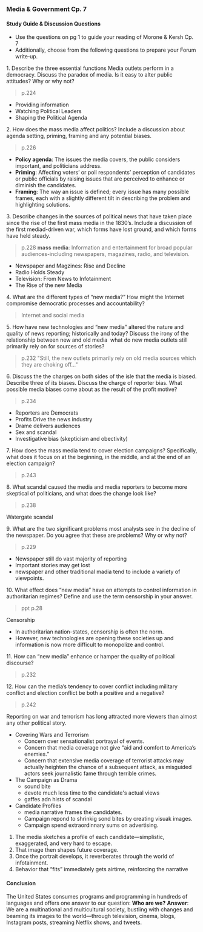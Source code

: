 ### Media & Government Cp. 7

#### Study Guide & Discussion Questions
+ Use the questions on pg 1 to guide your reading of Morone & Kersh Cp. 7
+ Additionally, choose from the following questions to prepare your Forum write‑up.

1\. Describe the three essential functions Media outlets perform in a democracy. Discuss the paradox of media. Is it easy to alter public attitudes? Why or why not?
>p.224
+ Providing information
+ Watching Political Leaders
+ Shaping the Political Agenda

2\. How does the mass media affect politics? Include a discussion about agenda setting, priming, framing and any potential biases.
>p.226

+ **Policy agenda**: The issues the media covers, the public considers important, and politicians address.
+ **Priming**: Affecting voters’ or poll respondents’ perception of candidates or public officials by raising issues that are perceived to enhance or diminish the candidates.
+ **Framing**: The way an issue is defined; every issue has many possible frames, each with a slightly different tilt in describing the problem and highlighting solutions.

3\. Describe changes in the sources of political news that have taken place since the rise of the first mass media in the 1830’s. Include a discussion of the first media­d-driven war, which forms have lost ground, and which forms have held steady.
>p.228
**mass media**: Information and entertainment for broad popular audiences-including newspapers, magazines, radio, and television.

+ Newspaper and Magzines: Rise and Decline
+ Radio Holds Steady
+ Television: From News to Infotainment
+ The Rise of the new Media

4\. What are the different types of “new media?” How might the Internet compromise democratic processes and accountability?
> Internet and social media

5\. How have new technologies and “new media” altered the nature and quality of news reporting; historically and today? Discuss the irony of the relationship between new and old media ­ what do new media outlets still primarily rely on for sources of stories?
>p.232
"Still, the new outlets primarily rely on old media sources which they are choking off..."

6\. Discuss the the charges on both sides of the isle that the media is biased. Describe three of its biases. Discuss the charge of reporter bias. What possible media biases come about as the result of the profit motive?
>p.234
+ Reporters are Democrats
+ Profits Drive the news industry
+ Drame delivers audiences
+ Sex and scandal
+ Investigative bias (skepticism and obectivity)

7\. How does the mass media tend to cover election campaigns? Specifically, what does it focus on at the beginning, in the middle, and at the end of an election campaign?
>p.243

8\. What scandal caused the media and media reporters to become more skeptical of politicians, and what does the change look like?
>p.238

Watergate scandal

9\. What are the two significant problems most analysts see in the decline of the newspaper. Do you agree that these are problems? Why or why not?
> p.229

+ Newspaper still do vast majority of reporting
+ Important stories may get lost
+ newspaper and other traditional madia tend to include a variety of viewpoints.

10\. What effect does “new media” have on attempts to control information in authoritarian regimes? Define and use the term censorship in your answer.
>ppt p.28

Censorship
+ In authoritarian nation-states, censorship is often the norm.
+ However, new technologies are opening these societies up and information is now more difficult to monopolize and control.

11\. How can “new media” enhance or hamper the quality of political discourse?
>p.232

12\. How can the media’s tendency to cover conflict including military conflict and election conflict ­be both a positive and a negative?
> p.242

Reporting on war and terrorism has long attracted more viewers than almost any other political story.

+ Covering Wars and Terrorism
  + Concern over sensationalist portrayal of events.
  + Concern that media coverage not give “aid and comfort to America’s enemies.”
  + Concern that extensive media coverage of terrorist attacks may actually heighten the chance of a subsequent attack, as misguided actors seek journalistic fame through terrible crimes.
+ The Campaign as Drama
  + sound bite
  + devote much less time to the candidate's actual views
  + gaffes adn hists of scandal
+ Candidate Profiles
  + media narrative frames the candidates.
  + Campaign repond to shrinkig sond bites by creating visuak images.
  + Campaign spend extraordinnary sums on advertising.

1. The media sketches a profile of each candidate—simplistic, exaggerated, and very hard to escape.
2. That image then shapes future coverage.
3. Once the portrait develops, it reverberates through the world of infotainment.
4. Behavior that “fits” immediately gets airtime, reinforcing the narrative

#### Conclusion
The United States consumes programs and programming in hundreds of languages and offers one answer to our question: **Who are we?**
**Answer**: We are a multinational and multicultural society, bustling with changes and beaming its images to the world—through television, cinema, blogs, Instagram posts, streaming Netflix shows, and tweets.
